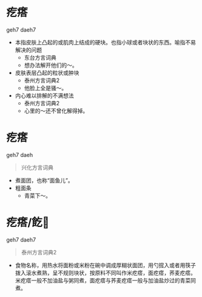 # 疙瘩
geh7 daeh7
+ 本指皮肤上凸起的或肌肉上结成的硬块。也指小球或者块状的东西。喻指不易解决的问题
  * 东台方言词典
  - 想办法解开他们的～。
+ 皮肤表层凸起的粒状或肿块
  * 泰州方言词典2
  - 他脸上全是骚～。
+ 内心难以排解的不满想法
  * 泰州方言词典2
  - 心里的～还不曾化解得掉。

# 疙瘩
geh7 daeh
> 兴化方言词典
- 煮面团，也称“面鱼儿”。
- 粗面条
  - 青菜下～。

# 疙瘩/䬣𩟐
geh7 daeh7
> 泰州方言词典2
- 食物名称，用热水将面粉或米粉在碗中调成厚糊状面团，用勺搲入或者用筷子拨入滚水煮熟，呈不规则块状，按原料不同叫作米疙瘩，面疙瘩，荞麦疙瘩。米疙瘩一般不加油盐与粥同煮，面疙瘩与荞麦疙瘩一般与加油盐炒过的青菜同煮。
